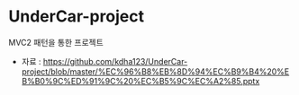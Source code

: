 # UnderCar-project
MVC2 패턴을 통한 프로젝트
*  자료 : <https://github.com/kdha123/UnderCar-project/blob/master/%EC%96%B8%EB%8D%94%EC%B9%B4%20%EB%B0%9C%ED%91%9C%20%EC%B5%9C%EC%A2%85.pptx>
